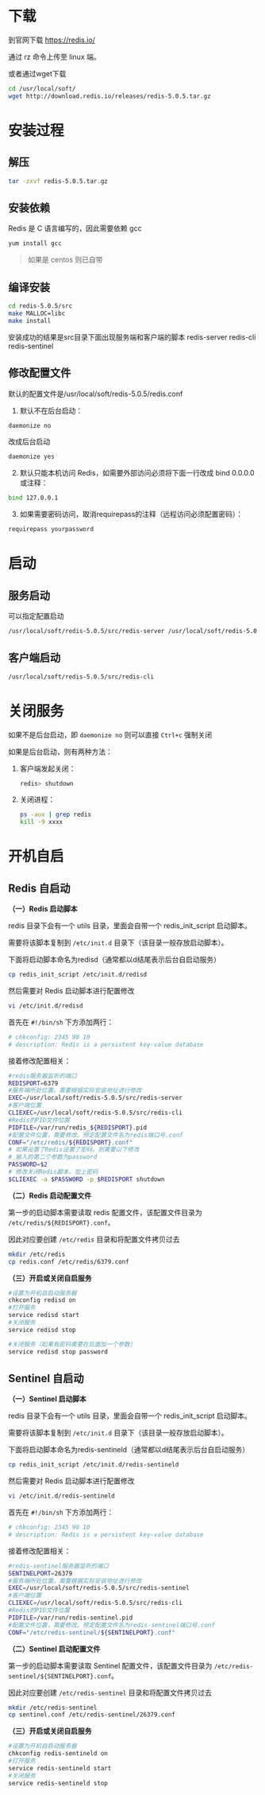 # 下载

到官网下载 https://redis.io/

通过 rz 命令上传至 linux 端。

或者通过wget下载

```sh
cd /usr/local/soft/
wget http://download.redis.io/releases/redis-5.0.5.tar.gz
```



# 安装过程

## 解压

```sh
tar -zxvf redis-5.0.5.tar.gz
```



## 安装依赖

Redis 是 C 语言编写的，因此需要依赖 gcc

```sh
yum install gcc
```

> 如果是 centos 则已自带



## 编译安装

```sh
cd redis-5.0.5/src
make MALLOC=libc
make install
```

安装成功的结果是src目录下面出现服务端和客户端的脚本
redis-server
redis-cli
redis-sentinel



## 修改配置文件

默认的配置文件是/usr/local/soft/redis-5.0.5/redis.conf

1. 默认不在后台启动：

```sh
daemonize no
```

改成后台启动

```sh
daemonize yes
```

2. 默认只能本机访问 Redis，如需要外部访问必须将下面一行改成 bind 0.0.0.0 或注释：

```sh
bind 127.0.0.1
```

3. 如果需要密码访问，取消requirepass的注释（远程访问必须配置密码）：

```sh
requirepass yourpassword
```



# 启动

## 服务启动

可以指定配置启动

```sh
/usr/local/soft/redis-5.0.5/src/redis-server /usr/local/soft/redis-5.0.5/redis.conf
```



## 客户端启动

```sh
/usr/local/soft/redis-5.0.5/src/redis-cli
```



# 关闭服务

如果不是后台启动，即 `daemonize no` 则可以直接 `Ctrl+c` 强制关闭

如果是后台启动，则有两种方法：

1. 客户端发起关闭：

   ```sh
   redis> shutdown
   ```

2. 关闭进程：

   ```sh
   ps -aux | grep redis
   kill -9 xxxx
   ```



# 开机自启

## Redis 自启动

**（一）Redis 启动脚本**

redis 目录下会有一个 utils 目录，里面会自带一个 redis_init_script 启动脚本。

需要将该脚本复制到 `/etc/init.d` 目录下（该目录一般存放启动脚本）。

下面将启动脚本命名为redisd（通常都以d结尾表示后台自启动服务）

```sh
cp redis_init_script /etc/init.d/redisd
```

然后需要对 Redis 启动脚本进行配置修改

```sh
vi /etc/init.d/redisd
```

首先在 `#!/bin/sh` 下方添加两行：

```sh
# chkconfig: 2345 90 10
# description: Redis is a persistent key-value database
```

接着修改配置相关：

```sh
#redis服务器监听的端口
REDISPORT=6379
#服务端所处位置。需要根据实际安装地址进行修改
EXEC=/usr/local/soft/redis-5.0.5/src/redis-server
#客户端位置
CLIEXEC=/usr/local/soft/redis-5.0.5/src/redis-cli
#Redis的PID文件位置
PIDFILE=/var/run/redis_${REDISPORT}.pid
#配置文件位置，需要修改。预定配置文件名为redis端口号.conf
CONF="/etc/redis/${REDISPORT}.conf"  
# 如果设置了Redis设置了密码，则需要以下修改
# 输入的第二个参数为password
PASSWORD=$2
# 修改关闭Redis脚本，加上密码
$CLIEXEC -a $PASSWORD -p $REDISPORT shutdown
```

**（二）Redis 启动配置文件**

第一步的启动脚本需要读取 redis 配置文件，该配置文件目录为 `/etc/redis/${REDISPORT}.conf`。

因此对应要创建 `/etc/redis` 目录和将配置文件拷贝过去

```sh
mkdir /etc/redis
cp redis.conf /etc/redis/6379.conf
```



**（三）开启或关闭自启服务**

```sh
#设置为开机自启动服务器
chkconfig redisd on
#打开服务
service redisd start
#关闭服务
service redisd stop

#关闭服务（如果有密码需要在后面加一个参数）
service redisd stop password
```



## Sentinel 自启动

**（一）Sentinel 启动脚本**

redis 目录下会有一个 utils 目录，里面会自带一个 redis_init_script 启动脚本。

需要将该脚本复制到 `/etc/init.d` 目录下（该目录一般存放启动脚本）。

下面将启动脚本命名为redis-sentineld（通常都以d结尾表示后台自启动服务）

```sh
cp redis_init_script /etc/init.d/redis-sentineld
```

然后需要对 Redis 启动脚本进行配置修改

```sh
vi /etc/init.d/redis-sentineld
```

首先在 `#!/bin/sh` 下方添加两行：

```sh
# chkconfig: 2345 90 10
# description: Redis is a persistent key-value database
```

接着修改配置相关：

```sh
#redis-sentinel服务器监听的端口
SENTINELPORT=26379
#服务端所处位置。需要根据实际安装地址进行修改
EXEC=/usr/local/soft/redis-5.0.5/src/redis-sentinel
#客户端位置
CLIEXEC=/usr/local/soft/redis-5.0.5/src/redis-cli
#Redis的PID文件位置
PIDFILE=/var/run/redis-sentinel.pid
#配置文件位置，需要修改。预定配置文件名为redis-sentinel端口号.conf
CONF="/etc/redis-sentinel/${SENTINELPORT}.conf"  
```

**（二）Sentinel 启动配置文件**

第一步的启动脚本需要读取 Sentinel 配置文件，该配置文件目录为 `/etc/redis-sentinel/${SENTINELPORT}.conf`。

因此对应要创建 `/etc/redis-sentinel` 目录和将配置文件拷贝过去

```sh
mkdir /etc/redis-sentinel
cp sentinel.conf /etc/redis-sentinel/26379.conf
```



**（三）开启或关闭自启服务**

```sh
#设置为开机自启动服务器
chkconfig redis-sentineld on
#打开服务
service redis-sentineld start
#关闭服务
service redis-sentineld stop
```


